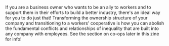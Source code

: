 If you are a business owner who wants to be an ally to workers and to support
them in their efforts to build a better industry, there's an ideal way for you
to do just that! Transforming the ownership structure of your company and
transitioning to a workers' cooperative is how you can abolish the fundamental
conflicts and relationships of inequality that are built into any company with
employees. See the section on co-ops later in this zine for info!
